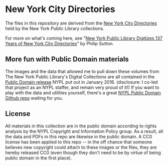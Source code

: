 # New York City Directories

The files in this repository are derived from the [New York City Directories](http://digitalcollections.nypl.org/collections/new-york-city-directories#/?tab=about) held by the New York Public Library collections.

For more on what's coming here, see "[New York Public Library Digitizes 137 Years of New York City Directories](https://www.nypl.org/blog/2016/09/21/new-york-city-directories-free-online)" by Philip Sutton.


## More fun with Public Domain materials

The images and the data that allowed me to pull down these volumes from The New York Public Library's Digital Collections are all contained in the [Public Domain release](http://publicdomain.nypl.org/) NYPL put out in January 2016. (disclosure: I co-led that project as an NYPL staffer, and remain very proud of it!) If you want to play with the data and utilities yourself, there's a great [NYPL Public Domain Github repo](https://github.com/NYPL-publicdomain/data-and-utilities) waiting for you.

## License
All materials in this collection are in the public domain according to rights analysis by the NYPL Copyright and Information Policy group. As a result, all the data and PDFs in this repo are likewise in the public domain. A CC0 license has been applied to this repo -- in the off chance that someone believes new copyright could attach to these images or the files, they are hereby released CC0 (even though they don't need to be by virtue of being public domain in the first place).

